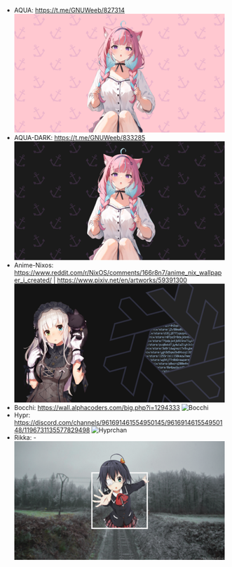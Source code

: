 - AQUA: https://t.me/GNUWeeb/827314
  ![Minato Aqua Light](Minato-Aqua.png "Minato Aqua Light")
- AQUA-DARK: https://t.me/GNUWeeb/833285
  ![Minato Aqua Dark](Minato-Aqua-Dark.png "Minato Aqua Dark")
- Anime-Nixos: https://www.reddit.com/r/NixOS/comments/166r8n7/anime_nix_wallpaper_i_created/ | https://www.pixiv.net/en/artworks/59391300
  ![Nixos Anime](anime-nix-wallpaper.png "Nixos Anime")
- Bocchi: https://wall.alphacoders.com/big.php?i=1294333
  ![Bocchi](Bocchi.png "Bocchi")
- Hypr: https://discord.com/channels/961691461554950145/961691461554950148/1196731135577829498
  ![Hyprchan](Hypr.png "Hyprchan")
- Rikka: -
  ![Rikka](Rikka.png "Rikka")
